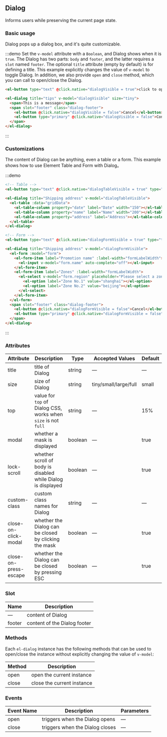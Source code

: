 <script>
  module.exports = {
    data() {
      return {
        gridData: [{
          date: '2016-05-02',
          name: 'John Smith',
          address: 'No.1518,  Jinshajiang Road, Putuo District'
        }, {
          date: '2016-05-04',
          name: 'John Smith',
          address: 'No.1518,  Jinshajiang Road, Putuo District'
        }, {
          date: '2016-05-01',
          name: 'John Smith',
          address: 'No.1518,  Jinshajiang Road, Putuo District'
        }, {
          date: '2016-05-03',
          name: 'John Smith',
          address: 'No.1518,  Jinshajiang Road, Putuo District'
        }],
        dialogVisible: false,
        dialogTinyVisible: false,
        dialogFullVisible: false,
        dialogStubbornVisible: false,
        dialogTableVisible: false,
        dialogBindVisible: false,
        dialogFormVisible: false,
        form: {
          name: '',
          region: '',
          date1: '',
          date2: '',
          delivery: false,
          type: [],
          resource: '',
          desc: ''
        },
        formLabelWidth: '120px'
      };
    },
    methods: {
      openDialog() {
        this.$refs.dialogBind.open();
      }
    }
  };
</script>

## Dialog

Informs users while preserving the current page state.

### Basic usage

Dialog pops up a dialog box, and it's quite customizable.

:::demo Set the `v-model` attribute with a `Boolean`, and Dialog shows when it is `true`. The Dialog has two parts: `body` and `footer`, and the latter requires a `slot` named `footer`. The optional `title` attribute (empty by default) is for defining a title. This example explicitly changes the value of `v-model` to toggle Dialog. In addition, we also provide `open` and `close` method, which you can call to open/close the Dialog.

```html
<el-button type="text" @click.native="dialogVisible = true">click to open the Dialog</el-button>

<el-dialog title="tips" v-model="dialogVisible" size="tiny">
  <span>This is a message</span>
  <span slot="footer" class="dialog-footer">
    <el-button @click.native="dialogVisible = false">Cancel</el-button>
    <el-button type="primary" @click.native="dialogVisible = false">Confirm</el-button>
  </span>
</el-dialog>
```
:::

### Customizations

The content of Dialog can be anything, even a table or a form. This example shows how to use Element Table and Form with Dialog。

:::demo

```html
<!-- Table -->
<el-button type="text" @click.native="dialogTableVisible = true" type="text">open a Table nested Dialog</el-button>

<el-dialog title="Shipping address" v-model="dialogTableVisible">
  <el-table :data="gridData">
    <el-table-column property="date" label="Date" width="150"></el-table-column>
    <el-table-column property="name" label="Name" width="200"></el-table-column>
    <el-table-column property="address" label="Address"></el-table-column>
  </el-table>
</el-dialog>

<!-- Form -->
<el-button type="text" @click.native="dialogFormVisible = true" type="text">open a Form nested Dialog</el-button>

<el-dialog title="Shipping address" v-model="dialogFormVisible">
  <el-form :model="form">
    <el-form-item label="Promotion name" :label-width="formLabelWidth">
      <el-input v-model="form.name" auto-complete="off"></el-input>
    </el-form-item>
    <el-form-item label="Zones" :label-width="formLabelWidth">
      <el-select v-model="form.region" placeholder="Please select a zone">
        <el-option label="Zone No.1" value="shanghai"></el-option>
        <el-option label="Zone No.2" value="beijing"></el-option>
      </el-select>
    </el-form-item>
  </el-form>
  <span slot="footer" class="dialog-footer">
    <el-button @click.native="dialogFormVisible = false">Cancel</el-button>
    <el-button type="primary" @click.native="dialogFormVisible = false">Confirm</el-button>
  </span>
</el-dialog>
```
:::

### Attributes

| Attribute      | Description          | Type      | Accepted Values       | Default  |
|---------- |-------------- |---------- |--------------------------------  |-------- |
| title     | title of Dialog | string    | —                               | —      |
| size      | size of Dialog | string    | tiny/small/large/full | small |
| top      | value for `top` of Dialog CSS, works when `size` is not `full` | string    | — | 15% |
| modal     | whether a mask is displayed | boolean   | — | true |
| lock-scroll     | whether scroll of body is disabled while Dialog is displayed | boolean   | — | true |
| custom-class      | custom class names for Dialog | string    | — | — |
| close-on-click-modal | whether the Dialog can be closed by clicking the mask | boolean    | — | true |
| close-on-press-escape | whether the Dialog can be closed by pressing ESC | boolean    | — | true |

### Slot

| Name | Description |
|------|--------|
| — | content of Dialog |
| footer | content of the Dialog footer |

### Methods
Each `el-dialog` instance has the following methods that can be used to open/close the instance without explicitly changing the value of `v-model`: 

| Method | Description |
|------|--------|
| open | open the current instance |
| close | close the current instance |

### Events
| Event Name | Description | Parameters |
|---------- |-------- |---------- |
| open | triggers when the Dialog opens | — |
| close | triggers when the Dialog closes | — |

